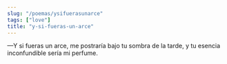 ```yaml
---
slug: "/poemas/ysifuerasunarce"
tags: ["love"]
title: "y-si-fueras-un-arce"
---
```

—Y si fueras un arce, me postraría bajo tu sombra de la tarde, y tu esencia inconfundible sería mi perfume.